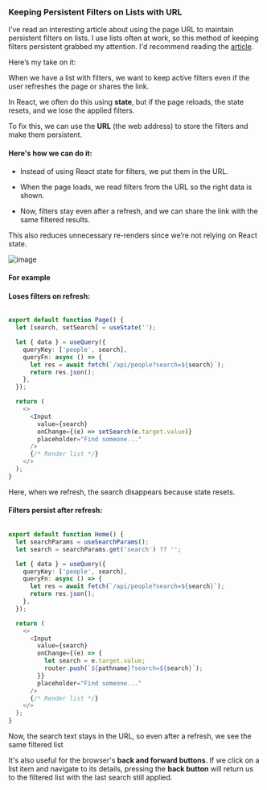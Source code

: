 ### Keeping Persistent Filters on Lists with URL  

I've read an interesting article about using the page URL to maintain persistent filters on lists. I use lists often at work, so this method of keeping filters persistent grabbed my attention. I'd recommend reading the [article](https://buildui.com/posts/how-to-control-a-react-component-with-the-url).  

Here’s my take on it:  

When we have a list with filters, we want to keep active filters even if the user refreshes the page or shares the link.  

In React, we often do this using **state**, but if the page reloads, the state resets, and we lose the applied filters.  

To fix this, we can use the **URL** (the web address) to store the filters and make them persistent.

#### Here's how we can do it:

  - Instead of using React state for filters, we put them in the URL.
  
  - When the page loads, we read filters from the URL so the right data is shown.
  
  - Now, filters stay even after a refresh, and we can share the link with the same filtered results.
  
  
  This also reduces unnecessary re-renders since we’re not relying on React state.

![image](https://github.com/user-attachments/assets/3813032f-f7cf-47b5-9fd8-cc92db0739c9)


#### For example 

#### Loses filters on refresh:

```typescript

export default function Page() {
  let [search, setSearch] = useState('');

  let { data } = useQuery({
    queryKey: ['people', search],
    queryFn: async () => {
      let res = await fetch(`/api/people?search=${search}`);
      return res.json();
    },
  });

  return (
    <>
      <Input
        value={search}
        onChange={(e) => setSearch(e.target.value)}
        placeholder="Find someone..."
      />
      {/* Render list */}
    </>
  );
}


```
Here, when we refresh, the search disappears because state resets.


#### Filters persist after refresh:

```typescript

export default function Home() {
  let searchParams = useSearchParams();
  let search = searchParams.get('search') ?? '';

  let { data } = useQuery({
    queryKey: ['people', search],
    queryFn: async () => {
      let res = await fetch(`/api/people?search=${search}`);
      return res.json();
    },
  });

  return (
    <>
      <Input
        value={search}
        onChange={(e) => {
          let search = e.target.value;
          router.push(`${pathname}?search=${search}`);
        }}
        placeholder="Find someone..."
      />
      {/* Render list */}
    </>
  );
}


```
Now, the search text stays in the URL, so even after a refresh, we see the same filtered list

It's also useful for the browser's **back and forward buttons**. If we click on a list item and navigate to its details, pressing the **back button** will return us to the filtered list with the last search still applied.

